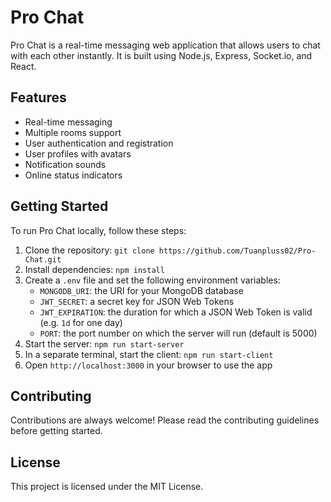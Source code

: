 # Pro Chat

Pro Chat is a real-time messaging web application that allows users to chat with each other instantly. It is built using Node.js, Express, Socket.io, and React.

## Features

- Real-time messaging
- Multiple rooms support
- User authentication and registration
- User profiles with avatars
- Notification sounds
- Online status indicators

## Getting Started

To run Pro Chat locally, follow these steps:

1. Clone the repository: `git clone https://github.com/Tuanpluss02/Pro-Chat.git`
2. Install dependencies: `npm install`
3. Create a `.env` file and set the following environment variables:
   - `MONGODB_URI`: the URI for your MongoDB database
   - `JWT_SECRET`: a secret key for JSON Web Tokens
   - `JWT_EXPIRATION`: the duration for which a JSON Web Token is valid (e.g. `1d` for one day)
   - `PORT`: the port number on which the server will run (default is 5000)
4. Start the server: `npm run start-server`
5. In a separate terminal, start the client: `npm run start-client`
6. Open `http://localhost:3000` in your browser to use the app

## Contributing

Contributions are always welcome! Please read the contributing guidelines before getting started.

## License

This project is licensed under the MIT License.
